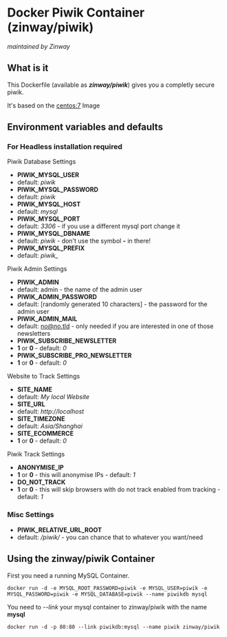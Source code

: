# Docker Piwik Container (zinway/piwik)
_maintained by Zinway_

## What is it

This Dockerfile (available as ___zinway/piwik___) gives you a completly secure piwik.

It's based on the [centos:7](https://registry.hub.docker.com/_/centos/) Image

## Environment variables and defaults

### For Headless installation required

Piwik Database Settings

* __PIWIK\_MYSQL\_USER__
 * default: _piwik_
* __PIWIK\_MYSQL\_PASSWORD__
 * default: _piwik_
* __PIWIK\_MYSQL\_HOST__
 * default: _mysql_
* __PIWIK\_MYSQL\_PORT__
 * default: _3306_ - if you use a different mysql port change it
* __PIWIK\_MYSQL\_DBNAME__
 * default: _piwik_ - don't use the symbol __-__ in there!
* __PIWIK\_MYSQL\_PREFIX__
 * default: _piwik\__
 
Piwik Admin Settings

* __PIWIK\_ADMIN__
 * default: admin - the name of the admin user
* __PIWIK\_ADMIN\_PASSWORD__
 * default: [randomly generated 10 characters] - the password for the admin user
* __PIWIK\_ADMIN\_MAIL__
 * default: no@no.tld - only needed if you are interested in one of those newsletters
* __PIWIK\_SUBSCRIBE\_NEWSLETTER__
 * __1__ or __0__ - default: _0_
* __PIWIK\_SUBSCRIBE\_PRO\_NEWSLETTER__
 * __1__ or __0__ - default: _0_

Website to Track Settings

* __SITE\_NAME__
 * default: _My local Website_
* __SITE\_URL__
 * default: _http://localhost_
* __SITE\_TIMEZONE__
 * default: _Asia/Shanghai_
* __SITE\_ECOMMERCE__
 * __1__ or __0__ - default: _0_

Piwik Track Settings

* __ANONYMISE\_IP__
 * __1__ or __0__ - this will anonymise IPs - default: _1_
* __DO\_NOT\_TRACK__
 * __1__ or __0__ - this will skip browsers with do not track enabled from tracking - default: _1_
 
### Misc Settings

* __PIWIK\_RELATIVE\_URL\_ROOT__
 * default: _/piwik/_ - you can chance that to whatever you want/need

## Using the zinway/piwik Container

First you need a running MySQL Container. 

    docker run -d -e MYSQL_ROOT_PASSWORD=piwik -e MYSQL_USER=piwik -e MYSQL_PASSWORD=piwik -e MYSQL_DATABASE=piwik --name piwikdb mysql

You need to _--link_ your mysql container to zinway/piwik with the name __mysql__

    docker run -d -p 80:80 --link piwikdb:mysql --name piwik zinway/piwik
